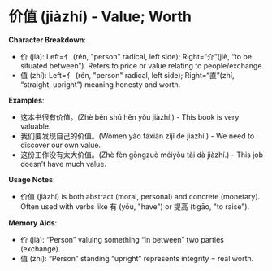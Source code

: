 # **价值 (jiàzhí) - Value; Worth**

**Character Breakdown**:  
- 价 (jià): Left=亻 (rén, "person" radical, left side); Right=“介”(jiè, “to be situated between”). Refers to price or value relating to people/exchange.  
- 值 (zhí): Left=亻 (rén, "person" radical, left side); Right=“直”(zhí, “straight, upright”) meaning honesty and worth.

**Examples**:  
- 这本书很有价值。(Zhè běn shū hěn yǒu jiàzhí.) - This book is very valuable.  
- 我们要发现自己的价值。(Wǒmen yào fāxiàn zìjǐ de jiàzhí.) - We need to discover our own value.  
- 这份工作没有太大价值。(Zhè fèn gōngzuò méiyǒu tài dà jiàzhí.) - This job doesn’t have much value.

**Usage Notes**:  
- 价值 (jiàzhí) is both abstract (moral, personal) and concrete (monetary). Often used with verbs like 有 (yǒu, "have") or 提高 (tígāo, "to raise").

**Memory Aids**:  
- 价 (jià): “Person” valuing something “in between” two parties (exchange).  
- 值 (zhí): “Person” standing “upright” represents integrity = real worth.